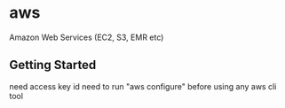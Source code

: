# aws
Amazon Web Services (EC2, S3, EMR etc)

## Getting Started

need access key id
need to run "aws configure" before using any aws cli tool
